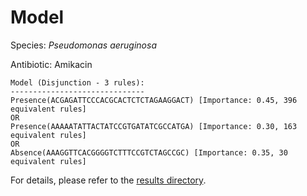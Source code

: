 
# Model

Species: *Pseudomonas aeruginosa*

Antibiotic: Amikacin

```
Model (Disjunction - 3 rules):
------------------------------
Presence(ACGAGATTCCCACGCACTCTCTAGAAGGACT) [Importance: 0.45, 396 equivalent rules]
OR
Presence(AAAAATATTACTATCCGTGATATCGCCATGA) [Importance: 0.30, 163 equivalent rules]
OR
Absence(AAAGGTTCACGGGGTCTTTCCGTCTAGCCGC) [Importance: 0.35, 30 equivalent rules]

```

For details, please refer to the [results directory](../../../../../results/scm_b/pseudomonas%20aeruginosa/amikacin/repeat_9/).

